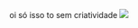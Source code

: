 oi
só isso to sem criatividade
![](https://pa1.aminoapps.com/6733/59049209c17992a5d4a1f4ad3e4ec47b72adfdd4_hq.gif)
